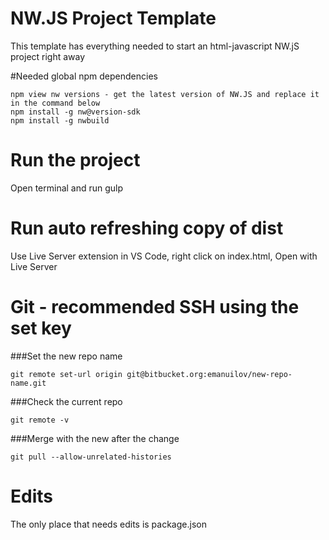 # NW.JS Project Template
This template has everything needed to start an html-javascript NW.jS project right away

#Needed global npm dependencies
```
npm view nw versions - get the latest version of NW.JS and replace it in the command below
npm install -g nw@version-sdk
npm install -g nwbuild
```

# Run the project
Open terminal and run gulp

# Run auto refreshing copy of dist
Use Live Server extension in VS Code, right click on index.html, Open with Live Server

# Git - recommended SSH using the set key
###Set the new repo name
```
git remote set-url origin git@bitbucket.org:emanuilov/new-repo-name.git
```
###Check the current repo
```
git remote -v
```
###Merge with the new after the change
```
git pull --allow-unrelated-histories
```

# Edits
The only place that needs edits is package.json